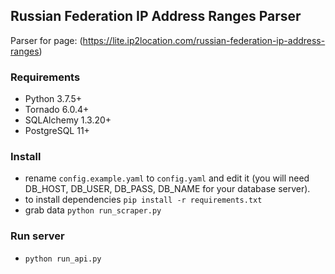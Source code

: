## Russian Federation IP Address Ranges Parser

Parser for page: (https://lite.ip2location.com/russian-federation-ip-address-ranges)

### Requirements
- Python 3.7.5+ 
- Tornado 6.0.4+
- SQLAlchemy 1.3.20+ 
- PostgreSQL 11+

### Install
- rename `config.example.yaml` to `config.yaml` and edit it (you will need DB_HOST, DB_USER, DB_PASS, DB_NAME for your database server).
- to install dependencies `pip install -r requirements.txt`
- grab data `python run_scraper.py`

### Run server
- `python run_api.py`
